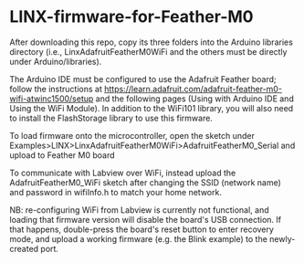 # LINX-firmware-for-Feather-M0

After downloading this repo, copy its three folders into the Arduino libraries directory (i.e., LinxAdafruitFeatherM0WiFi and the others must be directly under Arduino/libraries).

The Arduino IDE must be configured to use the Adafruit Feather board; follow the instructions at https://learn.adafruit.com/adafruit-feather-m0-wifi-atwinc1500/setup and the following pages (Using with Arduino IDE and Using the WiFi Module). In addition to the WiFi101 library, you will also need to install the FlashStorage library to use this firmware.

To load firmware onto the microcontroller, open the sketch under Examples>LINX>LinxAdafruitFeatherM0WiFi>AdafruitFeatherM0_Serial and upload to Feather M0 board

To communicate with Labview over WiFi, instead upload the AdafruitFeatherM0_WiFi sketch after changing the SSID (network name) and password in wifiInfo.h to match your home network.

NB: re-configuring WiFi from Labview is currently not functional, and loading that firmware version will disable the board's USB connection. If that happens, double-press the board's reset button to enter recovery mode, and upload a working firmware (e.g. the Blink example) to the newly-created port.